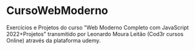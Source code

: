 # CursoWebModerno
Exercícios e Projetos do curso "Web Moderno Completo com JavaScript 2022+Projetos" transmitido por Leonardo Moura Leitão (Cod3r cursos Online) através da plataforma udemy.
